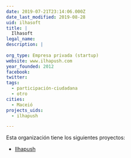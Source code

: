 ```yaml
---
date: 2019-07-21T23:14:06.000Z
date_last_modified: 2019-08-28
uid: ilhasoft
title: |
  Ilhasoft
legal_name: 
description: |
  
org_type: Empresa privada (startup)
website: www.ilhapush.com
year_founded: 2012
facebook: 
twitter: 
tags:
  - participación-ciudadana
  - otro
cities: 
  - Maceió
projects_uids:
  - ilhapush

---
```


Esta organización tiene los siguientes proyectos:

- [Ilhapush](/proyectos/ilhapush)
